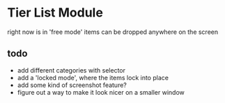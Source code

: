 # Tier List Module

right now is in 'free mode' items can be dropped anywhere on the screen

## todo
* add different categories with selector
* add a 'locked mode', where the items lock into place
* add some kind of screenshot feature?
* figure out a way to make it look nicer on a smaller window